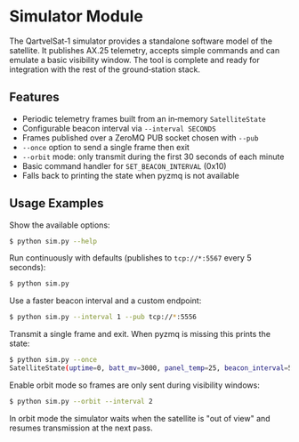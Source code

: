# Simulator Module

The QartvelSat‑1 simulator provides a standalone software model of the satellite. It publishes AX.25 telemetry, accepts simple commands and can emulate a basic visibility window. The tool is complete and ready for integration with the rest of the ground‑station stack.

## Features

- Periodic telemetry frames built from an in‑memory `SatelliteState`
- Configurable beacon interval via `--interval SECONDS`
- Frames published over a ZeroMQ PUB socket chosen with `--pub`
- `--once` option to send a single frame then exit
- `--orbit` mode: only transmit during the first 30 seconds of each minute
- Basic command handler for `SET_BEACON_INTERVAL` (0x10)
- Falls back to printing the state when pyzmq is not available

## Usage Examples

Show the available options:

```bash
$ python sim.py --help
```

Run continuously with defaults (publishes to `tcp://*:5567` every 5 seconds):

```bash
$ python sim.py
```

Use a faster beacon interval and a custom endpoint:

```bash
$ python sim.py --interval 1 --pub tcp://*:5556
```

Transmit a single frame and exit. When pyzmq is missing this prints the state:

```bash
$ python sim.py --once
SatelliteState(uptime=0, batt_mv=3000, panel_temp=25, beacon_interval=5)
```

Enable orbit mode so frames are only sent during visibility windows:

```bash
$ python sim.py --orbit --interval 2
```

In orbit mode the simulator waits when the satellite is "out of view" and resumes transmission at the next pass.
